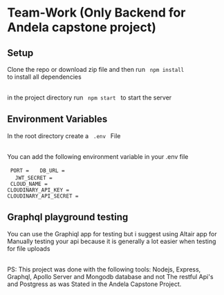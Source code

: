# Team-Work (Only Backend for Andela capstone project)

## Setup

Clone the repo or download zip file and then run <code> npm install </code> to install all dependencies

<br> in the project directory run <code> npm start </code> to start the server

## Environment Variables

In the root directory create a <code> .env </code> File

<br> You can add the following environment variable in your .env file

<code> PORT = <Your port number> </code>
<code> DB_URL = <Your database url> </code>
<code> JWT_SECRET = <Your jwt secret> </code>
<code> CLOUD_NAME = <Your cloudinary cloud name> </code>
<code> CLOUDINARY_API_KEY = <Your cloudinary api key> </code>
<code> CLOUDINARY_API_SECRET = <Your cloudinary api secret> </code>

## Graphql playground testing

You can use the Graphiql app for testing but i suggest using Altair app for Manually
testing your api because it is generally a lot easier when testing for file uploads

<br> PS: This project was done with the following tools:
Nodejs, Express, Graphql, Apollo Server and Mongodb database and not The restful
Api's and Postgress as was Stated in the Andela Capstone Project.
